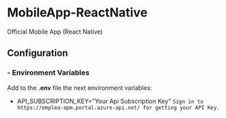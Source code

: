 # MobileApp-ReactNative

Official Mobile App (React Native)

## Configuration

### - Environment Variables

Add to the **.env** file the next environment variables:

- API_SUBSCRIPTION_KEY="Your Api Subscription Key"
  `Sign in to https://emplea-apm.portal.azure-api.net/ for getting your API Key.`
